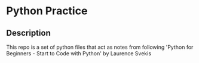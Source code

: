 # Python Practice
## Description
This repo is a set of python files that act as notes from following 'Python for Beginners - Start to Code with Python' by Laurence Svekis